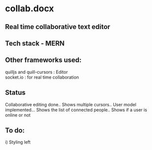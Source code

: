 # collab.docx
## Real time collaborative text editor <br/>
## Tech stack - MERN <br/>
## Other frameworks used: <br/>
quilljs and quill-cursors : Editor <br/>
socket.io : for real time collaboration <br/>
## Status <br />
Collaborative editing done..
Shows multiple cursors..
User model implemented...
Shows the list of connected people..
Shows if a user is online or not
## To do: <br />
i) Styling left


